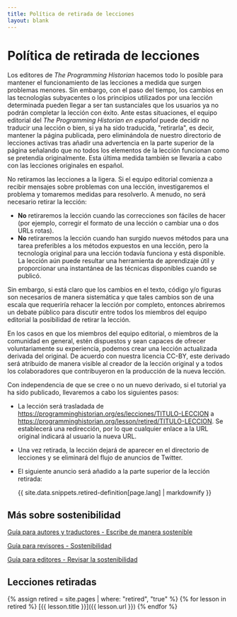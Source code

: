 ```yaml
---
title: Política de retirada de lecciones
layout: blank
---
```


# Política de retirada de lecciones

Los editores de *The Programming Historian* hacemos todo lo posible para mantener el funcionamiento de las lecciones a medida que surgen problemas menores. Sin embargo, con el paso del tiempo, los cambios en las tecnologías subyacentes o los principios utilizados por una lección determinada pueden llegar a ser tan sustanciales que los usuarios ya no podrán completar la lección con éxito. Ante estas situaciones, el equipo editorial del *The Programming Historian en español* puede decidir no traducir una lección o bien, si ya ha sido traducida, "retirarla", es decir, mantener la página publicada, pero eliminándola de nuestro directorio de lecciones activas tras añadir una advertencia en la parte superior de la página señalando que no todos los elementos de la lección funcionan como se pretendía originalmente. Esta última medida también se llevaría a cabo con las lecciones originales en español.

No retiramos las lecciones a la ligera. Si el equipo editorial comienza a recibir mensajes sobre problemas con una lección, investigaremos el problema y tomaremos medidas para resolverlo. A menudo, no será necesario retirar la lección:

- **No** retiraremos la lección cuando las correcciones son fáciles de hacer (por ejemplo, corregir el formato de una lección o cambiar una o dos URLs rotas).
- **No** retiraremos la lección cuando han surgido nuevos métodos para una tarea preferibles a los métodos expuestos en una lección, pero la tecnología original para una lección todavía funciona y está disponible. La lección aún puede resultar una herramienta de aprendizaje útil y proporcionar una instantánea de las técnicas disponibles cuando se publicó.

Sin embargo, si está claro que los cambios en el texto, código y/o figuras son necesarios de manera sistemática y que tales cambios son de una escala que requeriría rehacer la lección por completo, entonces abriremos un debate público para discutir entre todos los miembros del equipo editorial la posibilidad de retirar la lección.

En los casos en que los miembros del equipo editorial, o miembros de la comunidad en general, estén dispuestos y sean capaces de ofrecer voluntariamente su experiencia, podemos crear una lección actualizada derivada del original. De acuerdo con nuestra licencia CC-BY, este derivado será atribuido de manera visible al creador de la lección original y a todos los colaboradores que contribuyeron en la producción de la nueva lección.

Con independencia de que se cree o no un nuevo derivado, si el tutorial ya ha sido publicado, llevaremos a cabo los siguientes pasos:

- La lección será trasladada de https://programminghistorian.org/es/lecciones/TITULO-LECCION a https://programminghistorian.org/lesson/retired/TITULO-LECCION. Se establecerá una redirección, por lo que cualquier enlace a la URL original indicará al usuario la nueva URL.

- Una vez retirada, la lección dejará de aparecer en el directorio de lecciones y se eliminará del flujo de anuncios de Twitter.

- El siguiente anuncio será añadido a la parte superior de la lección retirada:

    <div class="alert alert-warning">{{ site.data.snippets.retired-definition[page.lang] | markdownify }}

## Más sobre sostenibilidad 

[Guía para autores y traductores - Escribe de manera sostenible](/es/guia-para-autores#escribe-de-manera-sostenible)

[Guía para revisores - Sostenibilidad](/es/guia-para-revisores#sostenibilidad)

[Guía para editores - Revisar la sostenibilidad](/es/guia-editor#c-revisar-la-sostenibilidad)

## Lecciones retiradas

{% assign retired = site.pages | where: "retired", "true" %}
{% for lesson in retired %}
[{{ lesson.title }}]({{ lesson.url }})
{% endfor %}
